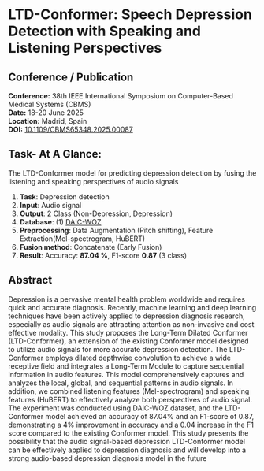 # LTD-Conformer: Speech Depression Detection with Speaking and Listening Perspectives

## Conference / Publication
**Conference:** 38th IEEE International Symposium on Computer-Based Medical Systems (CBMS)   
**Date:** 18-20 June 2025   
**Location:** Madrid, Spain   
**DOI:** [10.1109/CBMS65348.2025.00087](https://ieeexplore.ieee.org/abstract/document/11058748)   

## Task- At A Glance:
The LTD-Conformer model for predicting depression detection by fusing the listening and speaking perspectives of audio signals
1. __Task__: Depression detection
2. __Input__: Audio signal
3. __Output__:  2 Class (Non-Depression, Depression)
4. __Database__: (1) [DAIC-WOZ](https://dcapswoz.ict.usc.edu/)
5. __Preprocessing__: Data Augmentation (Pitch shifting), Feature Extraction(Mel-spectrogram, HuBERT)
6. __Fusion method__: Concatenate (Early Fusion)
7. __Result__: Accuracy: **87.04 %**, F1-score **0.87** (3 class)

## Abstract
Depression is a pervasive mental health problem worldwide and requires quick and accurate diagnosis. Recently, machine learning and deep learning techniques have been actively applied to depression diagnosis research, especially as audio signals are attracting attention as non-invasive and cost effective modality. This study proposes the Long-Term Dilated Conformer (LTD-Conformer), an extension of the existing Conformer model designed to utilize audio signals for more accurate depression detection. The LTD-Conformer employs dilated depthwise convolution to achieve a wide receptive field and integrates a Long-Term Module to capture sequential information in audio features. This model comprehensively captures and analyzes the local, global, and sequential patterns in audio signals.  In addition, we combined listening features (Mel-spectrogram) and speaking features (HuBERT) to effectively analyze both perspectives of audio signal. The experiment was conducted using DAIC-WOZ dataset, and the LTD-Conformer model achieved an accuracy of 87.04% and an F1-score of 0.87, demonstrating a 4% improvement in accuracy and a 0.04 increase in the F1 score compared to the existing Conformer model.  This study presents the possibility that the audio signal-based depression LTD-Conformer model can be effectively applied to depression diagnosis and will develop into a strong audio-based depression diagnosis model in the future
